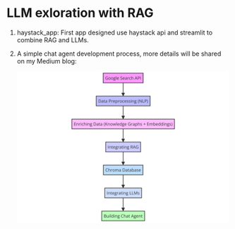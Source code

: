 # LLM exloration with RAG

1. haystack_app:
First app designed use haystack api and streamlit to combine RAG and LLMs.

2. A simple chat agent development process, more details will be shared on my Medium blog:

    ![chat_agent_flow_chart](https://github.com/iyy18/Large-Language-Models-with-RAG/blob/main/image/chat_agent_flow_chart.png?raw=true)
